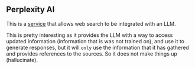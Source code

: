 ## Perplexity AI
This is a [service](https://www.perplexity.ai) that allows web search to be
integrated with an LLM.

This is pretty interesting as it provides the LLM with a way to access updated
information (information that is was not trained on), and use it to generate
responses, but it will `only` use the information that it has gathered and 
provides references to the sources. So it does not make things up (hallucinate).
